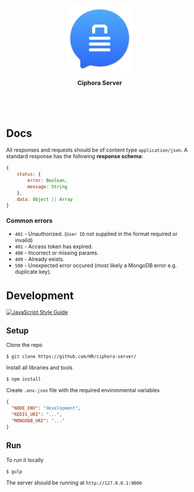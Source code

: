 <h3 align="center">
  <br>
  <a href="https://github.com/HR/ciphora"><img src="https://raw.githubusercontent.com/HR/ciphora/master/build/icon.png" alt="Ciphora" width="180" style= "margin-bottom: 1rem"></a>
  <br>
  Ciphora Server
  <br>
  <br>
</h3>
<br>
<br>

# Docs
All responses and requests should be of content type `application/json`.
A standard response has the following **response schema**:
```js
{
    status: {
        error: Boolean,
        message: String
    },
    data: Object || Array
}
```

### Common errors
- `401` - Unauthorized. (`User ID` not supplied in the format required or invalid)
- `401` - Access token has expired.
- `400` - Incorrect or missing params.
- `409` - Already exists.
- `500` - Unexpected error occured (most likely a MongoDB error e.g. duplicate key).


# Development
[![JavaScript Style Guide](https://cdn.rawgit.com/standard/standard/master/badge.svg)](https://github.com/standard/standard)

## Setup
Clone the repo
```
$ git clone https://github.com/HR/ciphora-server/
```

Install all libraries and tools
```
$ npm install
```

Create `.env.json` file with the required environmental variables
```json
{
  "NODE_ENV": "development",
  "REDIS_URI": "...",
  "MONGODB_URI": "..."
}
```

## Run
To run it locally
```
$ gulp
```

The server should be running at `http://127.0.0.1:9000`
